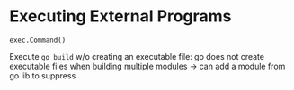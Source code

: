 # Executing External Programs
`exec.Command()` 

Execute `go build` w/o creating an executable file: go does not create executable files when building multiple modules -> can add a module from go lib to suppress 